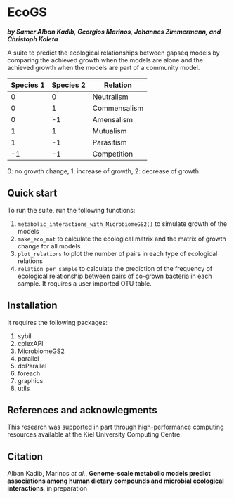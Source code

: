 # EcoGS
_**by Samer Alban Kadib, Georgios Marinos, Johannes Zimmermann, and Christoph Kaleta**_

A suite to predict the ecological relationships between gapseq models by comparing the achieved growth when the models are alone and the achieved growth when the models are part of a community model.

|Species 1|Species 2|Relation|
|-----|-----|-----|
|0|0|Neutralism|
|0|1|Commensalism|
|0|-1|Amensalism|
|1|1|Mutualism|
|1|-1|Parasitism|
|-1|-1|Competition|

0: no growth change, 1: increase of growth, 2: decrease of growth

## Quick start
To run the suite, run the following functions:

1. `metabolic_interactions_with_MicrobiomeGS2()` to simulate growth of the models
2. `make_eco_mat` to calculate the ecological matrix and the matrix of growth change for all models
3. `plot_relations` to plot the number of pairs in each type of ecological relations
4. `relation_per_sample` to calculate the prediction of the frequency of ecological relationship between pairs of co-grown bacteria in each sample. It requires a user imported OTU table.

## Installation
It requires the following packages:

1. sybil
2. cplexAPI
3. MicrobiomeGS2
4. parallel
5. doParallel
6. foreach
7. graphics
8. utils

## References and acknowlegments
This research was supported in part through high-performance computing resources available at the Kiel University Computing Centre.

## Citation
Alban Kadib, Marinos _et al._, **Genome–scale metabolic models predict associations among human dietary compounds and microbial ecological interactions**, in preparation
